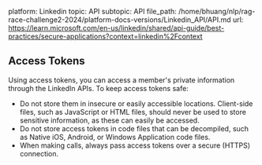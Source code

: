 platform: Linkedin
topic: API
subtopic: API
file_path: /home/bhuang/nlp/rag-race-challenge2-2024/platform-docs-versions/Linkedin_API/API.md
url: https://learn.microsoft.com/en-us/linkedin/shared/api-guide/best-practices/secure-applications?context=linkedin%2Fcontext

## Access Tokens

Using access tokens, you can access a member's private information through the LinkedIn APIs. To keep access tokens safe:

* Do not store them in insecure or easily accessible locations. Client-side files, such as JavaScript or HTML files, should never be used to store sensitive information, as these can easily be accessed.
* Do not store access tokens in code files that can be decompiled, such as Native iOS, Android, or Windows Application code files.
* When making calls, always pass access tokens over a secure (HTTPS) connection.